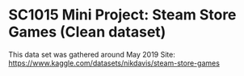 # SC1015 Mini Project: Steam Store Games (Clean dataset)
This data set was gathered around May 2019
Site: https://www.kaggle.com/datasets/nikdavis/steam-store-games
